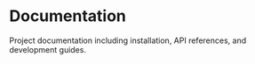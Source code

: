 # Documentation

Project documentation including installation, API references, and development guides.
